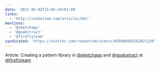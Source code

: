 ```yaml
---
date: '2017-05-02T15:05:43+01:00'
links:
  - 'http://roobottom.com/articles/64/'
mentions:
  - '@sketchapp'
  - '@goabstract'
  - '@fireflyteam'
syndicated: 'https://twitter.com/roobottom/status/859408565202821120'
---
```

Article: Creating a pattern library in [@sketchapp](https://twitter.com/@sketchapp) and [@goabstract](https://twitter.com/@goabstract) at [@fireflyteam](https://twitter.com/@fireflyteam) 

